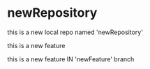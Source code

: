 # newRepository
this is a new local repo named 'newRepository'

<p>this is a new feature<p>
<p>this is a new feature IN 'newFeature' branch<p>